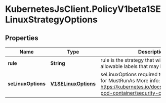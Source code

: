 # KubernetesJsClient.PolicyV1beta1SELinuxStrategyOptions

## Properties
Name | Type | Description | Notes
------------ | ------------- | ------------- | -------------
**rule** | **String** | rule is the strategy that will dictate the allowable labels that may be set. | 
**seLinuxOptions** | [**V1SELinuxOptions**](V1SELinuxOptions.md) | seLinuxOptions required to run as; required for MustRunAs More info: https://kubernetes.io/docs/tasks/configure-pod-container/security-context/ | [optional] 


